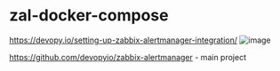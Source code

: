 # zal-docker-compose

https://devopy.io/setting-up-zabbix-alertmanager-integration/
![image](https://github.com/VavlonBabylon/zal-docker-compose/assets/41593986/0e8c4ba8-8dd6-4da6-952c-c6ed78ef5fd4)

https://github.com/devopyio/zabbix-alertmanager - main project
